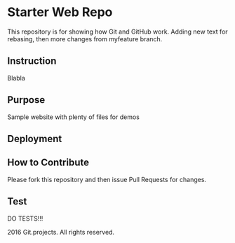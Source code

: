 # Starter Web Repo

This repository is for showing how Git and GitHub work. Adding new text for rebasing, then more changes from myfeature branch.

## Instruction

Blabla

## Purpose

Sample website with plenty of files for demos

## Deployment

## How to Contribute

Please fork this repository and then issue Pull Requests for changes.

## Test
DO TESTS!!!

2016 Git.projects. All rights reserved.